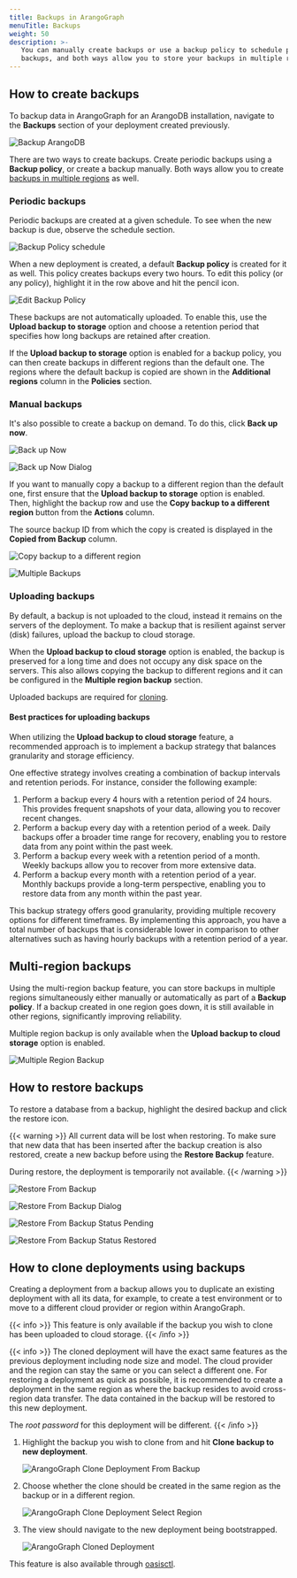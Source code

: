 ```yaml
---
title: Backups in ArangoGraph
menuTitle: Backups
weight: 50
description: >-
   You can manually create backups or use a backup policy to schedule periodic
   backups, and both ways allow you to store your backups in multiple regions simultaneously
---
```

## How to create backups

To backup data in ArangoGraph for an ArangoDB installation, navigate to the
**Backups** section of your deployment created previously.

![Backup ArangoDB](../../images/arangograph-backup-section.png)

There are two ways to create backups. Create periodic backups using a
**Backup policy**, or create a backup manually.
Both ways allow you to create [backups in multiple regions](#multi-region-backups)
as well.

### Periodic backups

Periodic backups are created at a given schedule. To see when the new backup is
due, observe the schedule section.

![Backup Policy schedule](../../images/arangograph-backup-policy-schedule.png)

When a new deployment is created, a default **Backup policy** is created for it
as well. This policy creates backups every two hours. To edit this policy
(or any policy), highlight it in the row above and hit the pencil icon.

![Edit Backup Policy](../../images/arangograph-edit-backup-policy.png)

These backups are not automatically uploaded. To enable this, use the
**Upload backup to storage** option and choose a retention period that
specifies how long backups are retained after creation. 

If the **Upload backup to storage** option is enabled for a backup policy,
you can then create backups in different regions than the default one.
The regions where the default backup is copied are shown in the
**Additional regions** column in the **Policies** section.

### Manual backups

It's also possible to create a backup on demand. To do this, click **Back up now**.

![Back up Now](../../images/arangograph-back-up-now.png)

![Back up Now Dialog](../../images/arangograph-back-up-now-dialog.png)

If you want to manually copy a backup to a different region than the default
one, first ensure that the **Upload backup to storage** option is enabled.
Then, highlight the backup row and use the
**Copy backup to a different region** button from the **Actions** column. 

The source backup ID from
which the copy is created is displayed in the **Copied from Backup** column.

![Copy backup to a different region](../../images/arangograph-copy-backup-different-region.png)

![Multiple Backups](../../images/arangograph-multiple-backups.png)

### Uploading backups

By default, a backup is not uploaded to the cloud, instead it remains on the
servers of the deployment. To make a backup that is resilient against server
(disk) failures, upload the backup to cloud storage. 

When the **Upload backup to cloud storage** option is enabled, the backup is
preserved for a long time and does not occupy any disk space on the servers.
This also allows copying the backup to different regions and it can be
configured in the **Multiple region backup** section.

Uploaded backups are
required for [cloning](#how-to-clone-deployments-using-backups).

#### Best practices for uploading backups

When utilizing the **Upload backup to cloud storage** feature, a recommended
approach is to implement a backup strategy that balances granularity and storage
efficiency.

One effective strategy involves creating a combination of backup intervals and
retention periods. For instance, consider the following example:

1. Perform a backup every 4 hours with a retention period of 24 hours. This
   provides frequent snapshots of your data, allowing you to recover recent
   changes.
2. Perform a backup every day with a retention period of a week. Daily backups
   offer a broader time range for recovery, enabling you to restore data from
   any point within the past week.
3. Perform a backup every week with a retention period of a month. Weekly
   backups allow you to recover from more extensive data.
4. Perform a backup every month with a retention period of a year. Monthly 
   backups provide a long-term perspective, enabling you to restore data from
   any month within the past year.

This backup strategy offers good granularity, providing multiple recovery
options for different timeframes. By implementing this approach, you have a 
total number of backups that is considerable lower in comparison to other
alternatives such as having hourly backups with a retention period of a year.

## Multi-region backups

Using the multi-region backup feature, you can store backups in multiple regions
simultaneously either manually or automatically as part of a **Backup policy**.
If a backup created in one region goes down, it is still available in other
regions, significantly improving reliability. 

Multiple region backup is only available when the
**Upload backup to cloud storage** option is enabled.

![Multiple Region Backup](../../images/arangograph-multi-region-backup.png)

## How to restore backups

To restore a database from a backup, highlight the desired backup and click the restore icon.

{{< warning >}}
All current data will be lost when restoring. To make sure that new data that
has been inserted after the backup creation is also restored, create a new 
backup before using the **Restore Backup** feature. 

During restore, the deployment is temporarily not available.
{{< /warning >}}

![Restore From Backup](../../images/arangograph-restore-from-backup.png)

![Restore From Backup Dialog](../../images/arangograph-restore-from-backup-dialog.png)

![Restore From Backup Status Pending](../../images/arangograph-restore-from-backup-status-pending.png)

![Restore From Backup Status Restored](../../images/arangograph-restore-from-backup-status-restored.png)

## How to clone deployments using backups

Creating a deployment from a backup allows you to duplicate an existing
deployment with all its data, for example, to create a test environment or to
move to a different cloud provider or region within ArangoGraph.

{{< info >}}
This feature is only available if the backup you wish to clone has been
uploaded to cloud storage.
{{< /info >}}

{{< info >}}
The cloned deployment will have the exact same features as the previous
deployment including node size and model. The cloud provider and the region
can stay the same or you can select a different one.
For restoring a deployment as quick as possible, it is recommended to create a
deployment in the same region as where the backup resides to avoid cross-region
data transfer.
The data contained in the backup will be restored to this new deployment.

The *root password* for this deployment will be different.
{{< /info >}}

1. Highlight the backup you wish to clone from and hit **Clone backup to new deployment**.

   ![ArangoGraph Clone Deployment From Backup](../../images/arangograph-clone-deployment-from-backup.png)

2. Choose whether the clone should be created in the same region as the backup or in a
   different region.

   ![ArangoGraph Clone Deployment Select Region](../../images/arangograph-clone-select-region.png) 

3. The view should navigate to the new deployment being bootstrapped.

   ![ArangoGraph Cloned Deployment](../../images/arangograph-cloned-deployment.png)

This feature is also available through [oasisctl](oasisctl/_index.md).
